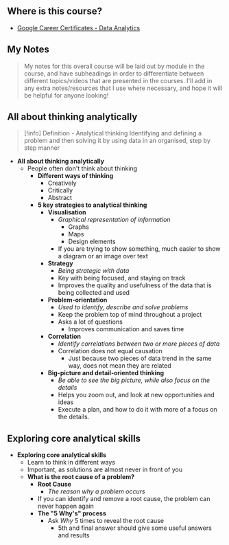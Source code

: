 ## Where is this course?
- [Google Career Certificates - Data Analytics](https://grow.google/certificates/data-analytics/#?modal_active=none)

## My Notes
> My notes for this overall course will be laid out by module in the course, and have subheadings in order to differentiate between different topics/videos that are presented in the courses. I'll add in any extra notes/resources that I use where necessary, and hope it will be helpful for anyone looking!

## All about thinking analytically
> [!info] Definition - Analytical thinking
> Identifying and defining a problem and then solving it by using data in an organised, step by step manner

- **All about thinking analytically**
	- People often don't think about thinking
		- **Different ways of thinking**
			- Creatively
			- Critically
			- Abstract
		- **5 key strategies to analytical thinking**
			- **Visualisation**
				- *Graphical representation of information*
					- Graphs
					- Maps
					- Design elements
				- If you are trying to show something, much easier to show a diagram or an image over text
			- **Strategy**
				- *Being strategic with data*
				- Key with being focused, and staying on track
				- Improves the quality and usefulness of the data that is being collected and used
			- **Problem-orientation**
				- *Used to identify, describe and solve problems*
				- Keep the problem top of mind throughout a project
				- Asks a lot of questions
					- Improves communication and saves time
			- **Correlation**
				- *Identify correlations between two or more pieces of data*
				- Correlation does not equal causation
					- Just because two pieces of data trend in the same way, does not mean they are related
			- **Big-picture and detail-oriented thinking**
				- *Be able to see the big picture, while also focus on the details*
				- Helps you zoom out, and look at new opportunities and ideas
				- Execute a plan, and how to do it with more of a focus on the details.

## Exploring core analytical skills
- **Exploring core analytical skills**
	- Learn to think in different ways
	- Important, as solutions are almost never in front of you
	- **What is the root cause of a problem?**
		- **Root Cause**
			- *The reason why a problem occurs*
		- If you can identify and remove a root cause, the problem can never happen again
		- **The "5 Why's" process**
			- Ask *Why* 5 times to reveal the root cause
				- 5th and final answer should give some useful answers and results